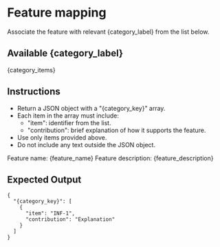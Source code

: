# Feature mapping

Associate the feature with relevant {category_label} from the list below.

## Available {category_label}
{category_items}

## Instructions
- Return a JSON object with a "{category_key}" array.
- Each item in the array must include:
  - "item": identifier from the list.
  - "contribution": brief explanation of how it supports the feature.
- Use only items provided above.
- Do not include any text outside the JSON object.

Feature name: {feature_name}
Feature description: {feature_description}

## Expected Output
```
{
  "{category_key}": [
    {
      "item": "INF-1",
      "contribution": "Explanation"
    }
  ]
}
```
